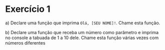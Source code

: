 # Exercício 1

a) Declare uma função que imprima `Olá, [SEU NOME]!`. Chame esta função.

b) Declare uma função que receba um número como parâmetro e imprima no console a tabuada de 1 a 10 dele. Chame esta função várias vezes com números diferentes